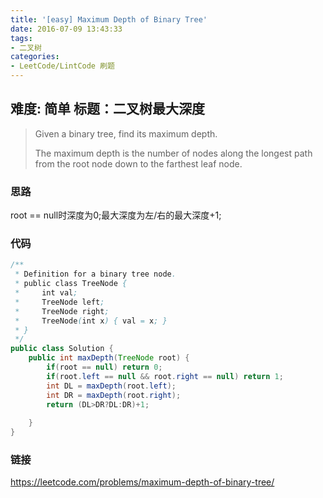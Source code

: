 ```yaml
---
title: '[easy] Maximum Depth of Binary Tree'
date: 2016-07-09 13:43:33
tags: 
- 二叉树
categories:
- LeetCode/LintCode 刷题
---
```


## 难度:  简单 标题：二叉树最大深度

> Given a binary tree, find its maximum depth.
>
> The maximum depth is the number of nodes along the longest path from the root node down to the farthest leaf node.

### 思路

root == null时深度为0;最大深度为左/右的最大深度+1;

### 代码

```java
/**
 * Definition for a binary tree node.
 * public class TreeNode {
 *     int val;
 *     TreeNode left;
 *     TreeNode right;
 *     TreeNode(int x) { val = x; }
 * }
 */
public class Solution {
    public int maxDepth(TreeNode root) {
        if(root == null) return 0;
        if(root.left == null && root.right == null) return 1;
        int DL = maxDepth(root.left);
        int DR = maxDepth(root.right);
        return (DL>DR?DL:DR)+1;
        
    }
}
```

### 链接

https://leetcode.com/problems/maximum-depth-of-binary-tree/